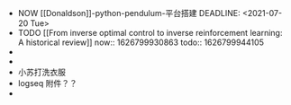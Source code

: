 - NOW [[Donaldson]]-python-pendulum-平台搭建 
  DEADLINE: <2021-07-20 Tue>
- TODO [[From inverse optimal control to inverse reinforcement learning: A historical review]]
  now:: 1626799930863
  todo:: 1626799944105
-
-
- 小苏打洗衣服
- logseq 附件？？
-